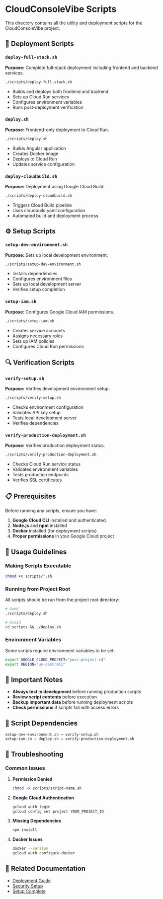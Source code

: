 # CloudConsoleVibe Scripts

This directory contains all the utility and deployment scripts for the CloudConsoleVibe project.

## 🚀 Deployment Scripts

### `deploy-full-stack.sh`
**Purpose:** Complete full-stack deployment including frontend and backend services.
```bash
./scripts/deploy-full-stack.sh
```
- Builds and deploys both frontend and backend
- Sets up Cloud Run services
- Configures environment variables
- Runs post-deployment verification

### `deploy.sh`
**Purpose:** Frontend-only deployment to Cloud Run.
```bash
./scripts/deploy.sh
```
- Builds Angular application
- Creates Docker image
- Deploys to Cloud Run
- Updates service configuration

### `deploy-cloudbuild.sh`
**Purpose:** Deployment using Google Cloud Build.
```bash
./scripts/deploy-cloudbuild.sh
```
- Triggers Cloud Build pipeline
- Uses cloudbuild.yaml configuration
- Automated build and deployment process

## ⚙️ Setup Scripts

### `setup-dev-environment.sh`
**Purpose:** Sets up local development environment.
```bash
./scripts/setup-dev-environment.sh
```
- Installs dependencies
- Configures environment files
- Sets up local development server
- Verifies setup completion

### `setup-iam.sh`
**Purpose:** Configures Google Cloud IAM permissions.
```bash
./scripts/setup-iam.sh
```
- Creates service accounts
- Assigns necessary roles
- Sets up IAM policies
- Configures Cloud Run permissions

## 🔍 Verification Scripts

### `verify-setup.sh`
**Purpose:** Verifies development environment setup.
```bash
./scripts/verify-setup.sh
```
- Checks environment configuration
- Validates API key setup
- Tests local development server
- Verifies dependencies

### `verify-production-deployment.sh`
**Purpose:** Verifies production deployment status.
```bash
./scripts/verify-production-deployment.sh
```
- Checks Cloud Run service status
- Validates environment variables
- Tests production endpoints
- Verifies SSL certificates

## 📋 Prerequisites

Before running any scripts, ensure you have:

1. **Google Cloud CLI** installed and authenticated
2. **Node.js** and **npm** installed
3. **Docker** installed (for deployment scripts)
4. **Proper permissions** in your Google Cloud project

## 🔧 Usage Guidelines

### Making Scripts Executable
```bash
chmod +x scripts/*.sh
```

### Running from Project Root
All scripts should be run from the project root directory:
```bash
# Good
./scripts/deploy.sh

# Avoid
cd scripts && ./deploy.sh
```

### Environment Variables
Some scripts require environment variables to be set:
```bash
export GOOGLE_CLOUD_PROJECT="your-project-id"
export REGION="us-central1"
```

## 🚨 Important Notes

- **Always test in development** before running production scripts
- **Review script contents** before execution
- **Backup important data** before running deployment scripts
- **Check permissions** if scripts fail with access errors

## 🔄 Script Dependencies

```
setup-dev-environment.sh → verify-setup.sh
setup-iam.sh → deploy.sh → verify-production-deployment.sh
```

## 📝 Troubleshooting

### Common Issues

1. **Permission Denied**
   ```bash
   chmod +x scripts/script-name.sh
   ```

2. **Google Cloud Authentication**
   ```bash
   gcloud auth login
   gcloud config set project YOUR_PROJECT_ID
   ```

3. **Missing Dependencies**
   ```bash
   npm install
   ```

4. **Docker Issues**
   ```bash
   docker --version
   gcloud auth configure-docker
   ```

## 🔗 Related Documentation

- [Deployment Guide](../docs/deployment/DEPLOYMENT_GUIDE.md)
- [Security Setup](../docs/security/SECURITY_SETUP.md)
- [Setup Complete](../docs/setup/SETUP_COMPLETE.md) 